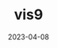 ---
weight: 11
images:
- /images/vis/vis9.png
title: vis9
date: 2023-04-08
tags:
- archive # all posts
- vis
---